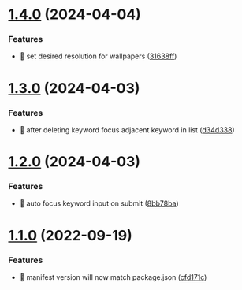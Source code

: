 # [1.4.0](https://github.com/TClark1011/simple-new-tab/compare/v1.3.0...v1.4.0) (2024-04-04)


### Features

* 🎸 set desired resolution for wallpapers ([31638ff](https://github.com/TClark1011/simple-new-tab/commit/31638ffa39aba594e80670f54480b3e9e0bac15d))

# [1.3.0](https://github.com/TClark1011/simple-new-tab/compare/v1.2.0...v1.3.0) (2024-04-03)


### Features

* 🎸 after deleting keyword focus adjacent keyword in list ([d34d338](https://github.com/TClark1011/simple-new-tab/commit/d34d338d207c12a2128417390c15aab2646690aa))

# [1.2.0](https://github.com/TClark1011/simple-new-tab/compare/v1.1.0...v1.2.0) (2024-04-03)


### Features

* 🎸 auto focus keyword input on submit ([8bb78ba](https://github.com/TClark1011/simple-new-tab/commit/8bb78baef6f6585ac6c7c4f4ef373c791b6cec5c))

# [1.1.0](https://github.com/TClark1011/simple-new-tab/compare/v1.0.0...v1.1.0) (2022-09-19)


### Features

* 🎸 manifest version will now match package.json ([cfd171c](https://github.com/TClark1011/simple-new-tab/commit/cfd171cf14f924e0b9ba3f071012c3f796847e56))
